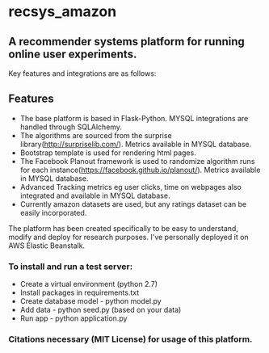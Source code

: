 
# recsys_amazon

## A recommender systems platform for running online user experiments. 

Key features and integrations are as follows:

## Features
* The base platform is based in Flask-Python. MYSQL integrations are handled through SQLAlchemy.
* The algorithms are sourced from the surprise library(http://surpriselib.com/). Metrics available in MYSQL database.
* Bootstrap template is used for rendering html pages.
* The Facebook Planout framework is used to randomize algorithm runs for each instance(https://facebook.github.io/planout/). Metrics     available in MYSQL database.
* Advanced Tracking metrics eg user clicks, time on webpages also integrated and available in MYSQL database.
* Currently amazon datasets are used, but any ratings dataset can be easily incorporated.

The platform has been created specifically to be easy to understand, modify and deploy for research purposes. I've personally deployed it on AWS Elastic Beanstalk.

### To install and run a test server:
* Create a virtual environment (python 2.7)
* Install packages in requirements.txt
* Create database model - python model.py
* Add data - python seed.py (based on your data)
* Run app - python application.py

### Citations necessary (MIT License) for usage of this platform.
